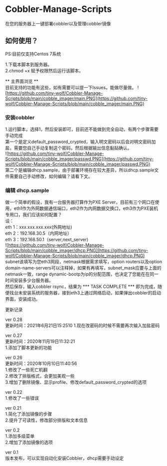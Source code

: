 # Cobbler-Manage-Scripts
在您的服务器上一键部署cobbler以及管理cobbler镜像
## 如何使用？
PS:目前仅支持Centos 7系统  

1.下载本脚本到服务器。  
2.chmod +x 赋予权限然后运行该脚本。  

** 主界面浏览 **  
目前支持的功能有这些，如有需要可以提一下Issues，能做尽量做。
![https://github.com/tiny-wolf/Cobbler-Manage-Scripts/blob/main/cobble_imager/main.PNG](https://github.com/tiny-wolf/Cobbler-Manage-Scripts/blob/main/cobble_imager/main.PNG)  


### 安装cobbler  
1.运行脚本，选择1，然后安装即可，目前还不能做到完全自动，有两个步骤需要手动完成  
第一个是定义default_password_crypted，输入明文密码以后会对明文密码加盐，需要您自己手动复制这个密码，然后根据输出信息黏贴确认。  
![https://github.com/tiny-wolf/Cobbler-Manage-Scripts/blob/main/cobble_imager/passwd.PNG](https://github.com/tiny-wolf/Cobbler-Manage-Scripts/blob/main/cobble_imager/passwd.PNG)  
第二个是编辑dhcp.sample，由于部署环境存在较大差异，所以dhcp.sample文件需要自己手动修改，如何编辑？请看下文。

### 编辑 dhcp.sample  
做一个简单的假设，我有一台服务器打算作为PXE Server，目前有三个网口在使用，eth1作为外网数据通信端口，eth2作为内网数据交换口，eth3作为PXE装机专用口，我们应该如何配置？  
设：  
eth 1：xxx.xxx.xxx.xxx(外网地址)  
eth 2：192.168.30.5（内网地址）  
eth 3：192.168.50.1（server,next_server)  
![https://github.com/tiny-wolf/Cobbler-Manage-Scripts/blob/main/cobble_imager/dhcp.PNG](https://github.com/tiny-wolf/Cobbler-Manage-Scripts/blob/main/cobble_imager/dhcp.PNG)  
subnet该填写为您eth3网段，netmask根据需求填写，option routers以及option domain-name-servers可以注释掉，如果有再填写，subnet_mask应要与上面的netmask一致，range dynamic-bootp为ip的分配范围，也决定了您能在在同一时间安装多少台服务器。  
然后保存，输入cobbler rsync，结果为 *** TASK COMPLETE *** 即为完成，随便找台未安装系统的服务器，接到eth3上通过网络启动，如果弹出cobbler的启动界面，安装成功。  


更新记录  

ver 0.28    
更新时间：2021年6月21日15:2510 
1.现在改密码的时候不需要再次输入加盐密码


ver 0.27    
更新时间：2020年11月19日11:32:21  
1.添加了脚本更新的功能 

ver 0.26  
更新时间：2020年10月10日11:40:56  
1.修改了一些死亡机翻  
2.修改了排版格式，会更加美观一些  
3.增加了删除镜像、显示profile、修改default_password_crypted的选项  

ver 0.22  
1.修改了一些错误  

ver 0.21  
1.简化了添加镜像的步骤  
2.提升了可读性，修改部分排版和文本信息  

ver 0.2  
1.添加多级菜单  
2.增加了添加镜像的选项  

ver 0.1  
版本发布，可以实现自动化安装Cobbler，dhcp需要手动设定  
